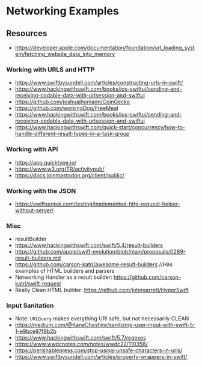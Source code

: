 #  Networking Examples

## Resources

- https://developer.apple.com/documentation/foundation/url_loading_system/fetching_website_data_into_memory


### Working with URLS and HTTP
- https://www.swiftbysundell.com/articles/constructing-urls-in-swift/
- https://www.hackingwithswift.com/books/ios-swiftui/sending-and-receiving-codable-data-with-urlsession-and-swiftui
- https://github.com/joshuajhomann/CoinGecko
- https://github.com/workingDog/FreeMeal
- https://www.hackingwithswift.com/books/ios-swiftui/sending-and-receiving-codable-data-with-urlsession-and-swiftui
- https://www.hackingwithswift.com/quick-start/concurrency/how-to-handle-different-result-types-in-a-task-group

### Working with API
- https://app.quicktype.io/
- https://www.w3.org/TR/activitypub/
- https://docs.joinmastodon.org/client/public/

### Working with the JSON
- https://swiftsenpai.com/testing/implemented-http-request-helper-without-server/

### Misc
- resultBuilder
- https://www.hackingwithswift.com/swift/5.4/result-builders
- https://github.com/apple/swift-evolution/blob/main/proposals/0289-result-builders.md
- https://github.com/carson-katri/awesome-result-builders //Has examples of HTML builders and parsers
- Networking Handler as a result builder: https://github.com/carson-katri/swift-request
- Really Clean HTML builder: https://github.com/johngarrett/HyperSwift

### Input Sanitation 
- Note: `URLQuery` makes everything URI safe, but not necessarily CLEAN
- https://medium.com/@KaneCheshire/sanitizing-user-input-with-swift-5-1-e9bce97f9b2b
- https://www.hackingwithswift.com/swift/5.7/regexes
- https://www.wwdcnotes.com/notes/wwdc22/110358/
- https://perishablepress.com/stop-using-unsafe-characters-in-urls/
- https://www.swiftbysundell.com/articles/property-wrappers-in-swift/

